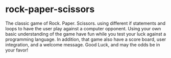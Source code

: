 # rock-paper-scissors
 The classic game of Rock. Paper. Scissors. using different if statements and loops to have the user play against a computer opponent. 
 Using your own basic understanding of the game have fun while you test your luck against a programming language. 
 In addition, that game also have a score board, user integration, and a welcome message. 
 Good Luck, and may the odds be in your favor!
